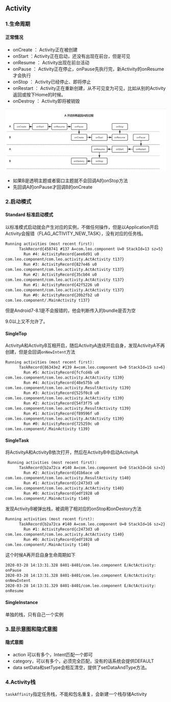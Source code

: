 ## Activity



### 1.生命周期

#### 正常情况

* onCreate ： Activity正在被创建
* onStart ：Activity正在启动，还没有出现在前台，但是可见
* onResume ： Activity出现在前台活动
* onPause ： Activity正在停止，onPause先执行完，新Activity的onResume才会执行
* onStop ： Activity已经停止、即将停止
* onRestart ： Activity正在重新创建，从不可见变为可见，比如从别的Activity返回或按下Home的时候。
* onDestroy ： Activity即将被销毁

<img src="./pics/activity_lifecycle.png">

* 如果B是透明主题或者窗口主题就不会回调A的onStop方法
* 先回调A的onPause才回调B的onCreate

### 2.启动模式



#### Standard 标准启动模式

以标准模式启动就会产生对应的实例，不做任何操作，但是以Application开启Activity会报错（FLAG_ACTIVITY_NEW_TASK），没有对应的任务栈。

```shell
Running activities (most recent first):
      TaskRecord{458741 #137 A=com.leo.component U=0 StackId=13 sz=5}
        Run #4: ActivityRecord{aee6d91 u0 com.leo.component/com.leo.activity.ActActivity t137}
        Run #3: ActivityRecord{827e46 u0 com.leo.component/com.leo.activity.ActActivity t137}
        Run #2: ActivityRecord{35cb04 u0 com.leo.component/com.leo.activity.ActActivity t137}
        Run #1: ActivityRecord{42f5226 u0 com.leo.component/com.leo.activity.ActActivity t137}
        Run #0: ActivityRecord{20b2fb2 u0 com.leo.component/.MainActivity t137}
```


但是Android7-8.1是不会报错的，他会判断传入的bundle是否为空

9.0以上又不允许了。

#### SingleTop

ActivityA和ActivityB互相开启，随后ActivityA连续开启自身，发现ActivityA不再创建，但是会回调`onNewIntent`方法

```shell
Running activities (most recent first):
      TaskRecord{86343e2 #139 A=com.leo.component U=0 StackId=15 sz=6}
        Run #5: ActivityRecord{fcfcd4b u0 com.leo.component/com.leo.activity.ActActivity t139}
        Run #4: ActivityRecord{48e575b u0 com.leo.component/com.leo.activity.ResultActivity t139}
        Run #3: ActivityRecord{525f0c8 u0 com.leo.component/com.leo.activity.ActActivity t139}
        Run #2: ActivityRecord{54f3f75 u0 com.leo.component/com.leo.activity.ResultActivity t139}
        Run #1: ActivityRecord{f89596f u0 com.leo.component/com.leo.activity.ActActivity t139}
        Run #0: ActivityRecord{725259c u0 com.leo.component/.MainActivity t139}
```



#### SingleTask

将ActivityA和ActivityB依次打开，然后在ActivityB中启动ActivityA

```
 Running activities (most recent first):
      TaskRecord{b2a72ca #140 A=com.leo.component U=0 StackId=16 sz=3}
        Run #2: ActivityRecord{d1b6ace u0 com.leo.component/com.leo.activity.ResultActivity t140}
        Run #1: ActivityRecord{c2473d3 u0 com.leo.component/com.leo.activity.ActActivity t140}
        Run #0: ActivityRecord{edf1928 u0 com.leo.component/.MainActivity t140}
```



发现ActivityB被弹出栈，被调用了相对应的onStop和onDestory方法

```
Running activities (most recent first):
      TaskRecord{b2a72ca #140 A=com.leo.component U=0 StackId=16 sz=2}
        Run #1: ActivityRecord{c2473d3 u0 com.leo.component/com.leo.activity.ActActivity t140}
        Run #0: ActivityRecord{edf1928 u0 com.leo.component/.MainActivity t140}
```

这个时候A再开启自身生命周期如下

```
2020-03-28 14:13:31.328 8401-8401/com.leo.component E/ActActivity: onPause
2020-03-28 14:13:31.328 8401-8401/com.leo.component E/ActActivity: onNewIntent
2020-03-28 14:13:31.329 8401-8401/com.leo.component E/ActActivity: onResume
```



#### SingleInstance

单独的栈，只有自己一个实例



### 3.显示意图和隐式意图

#### 隐式意图

* action 可以有多个，Intent匹配一个即可
* category，可以有多个，必须完全匹配，没有的话系统会提供DEFAULT
* data setData和setType会相互清空，提供了setDataAndType方法。

### 4.Activity栈

`taskAffinity`指定任务栈，不能和包名重复，会新建一个栈存储Activity



